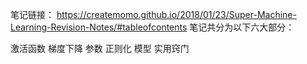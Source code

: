 笔记链接：
https://createmomo.github.io/2018/01/23/Super-Machine-Learning-Revision-Notes/#tableofcontents
笔记共分为以下六大部分：

激活函数
梯度下降
参数
正则化
模型
实用窍门
